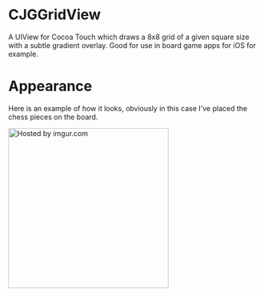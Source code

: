 CJGGridView
===========

A UIView for Cocoa Touch which draws a 8x8 grid of a given square size with a subtle gradient overlay.  Good for use in board game apps for iOS for example.

Appearance
===========

Here is an example of how it looks, obviously in this case I've placed the chess pieces on the board.  

<img width="320" height="320" src="http://i.imgur.com/w026f43.png" title="Hosted by imgur.com" />

